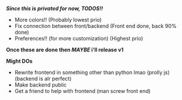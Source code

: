***Since this is privated for now, TODOS!!***

- More colors!! (Probably lowest prio)
- Fix connection between front/backend (Front end done, back 90% done)
- Preferences!! (for more customization) (Highest prio)

**Once these are done then *MAYBE* i'll release v1**

**Might DOs**

- Rewrite frontend in something other than python lmao (prolly js) (backend is alr perfect)
- Make backend public
- Get a friend to help with frontend (man screw front end)
